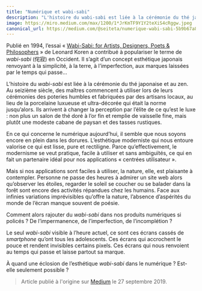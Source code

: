 ```yaml
---
title: "Numérique et wabi-sabi"
description: "L'histoire du wabi-sabi est liée à la cérémonie du thé japonaise et au zen. Au seizième siècle, des maîtres commencent à utiliser…"
image: https://miro.medium.com/max/1200/1*JrKmTF9Y1Y2teXiS4cRggw.jpeg
canonical_url: https://medium.com/@seiteta/numerique-wabi-sabi-5b9b67a8fc5c
---
```


Publié en 1994, l’essai « [Wabi-Sabi: for Artists, Designers, Poets & Philosophers](http://www.leonardkoren.com/lkwa.html) » de Leonard Koren a contribué à populariser le terme de *wabi-sabi* (侘寂) en Occident. Il s’agit d’un concept esthétique japonais renvoyant à la simplicité, à la terre, à l’imperfection, aux marques laissées par le temps qui passe…

L’histoire du *wabi-sabi* est liée à la cérémonie du thé japonaise et au zen. Au seizième siècle, des maîtres commencent à utiliser lors de leurs cérémonies des poteries humbles et fabriquées par des artisans locaux, au lieu de la porcelaine luxueuse et ultra-décorée qui était la norme jusqu’alors. Ils arrivent à changer la perception par l’élite de ce qu’est le luxe : non plus un salon de thé doré à l’or fin et remplie de vaisselle fine, mais plutôt une modeste cabane de paysan et des tasses rustiques.

En ce qui concerne le numérique aujourd’hui, il semble que nous soyons encore en plein dans les dorures. L’esthétique moderniste qui nous entoure valorise ce qui est lisse, pure et rectiligne. Parce qu’effectivement, le modernisme se veut pratique, facile à utiliser et sans ambiguïtés, ce qui en fait un partenaire idéal pour nos applications « centrées utilisateur ».

Mais si nos applications sont faciles à utiliser, la nature, elle, est plaisante à contempler. Personne ne passe des heures à admirer un site web alors qu’observer les étoiles, regarder le soleil se coucher ou se balader dans la forêt sont encore des activités répandues chez les humains. Face aux infinies variations imprévisibles qu’offre la nature, l’absence d’aspérités du monde de l’écran manque souvent de poésie.

Comment alors rajouter du *wabi-sabi* dans nos produits numériques si policés ? De l’impermanence, de l’imperfection, de l’incomplétion ?

Le seul *wabi-sabi* visible à l’heure actuel, ce sont ces écrans cassés de *smartphone* qu’ont tous les adolescents. Ces écrans qui accrochent le pouce et rendent invisibles certains pixels. Ces écrans qui nous renvoient au temps qui passe et laisse partout sa marque.

À quand une éclosion de l’esthétique *wabi-sabi* dans le numérique ? Est-elle seulement possible ?

> Article publié à l'origine sur [Medium](https://medium.com/@seiteta/numerique-wabi-sabi-5b9b67a8fc5c) le 27 septembre 2019.
